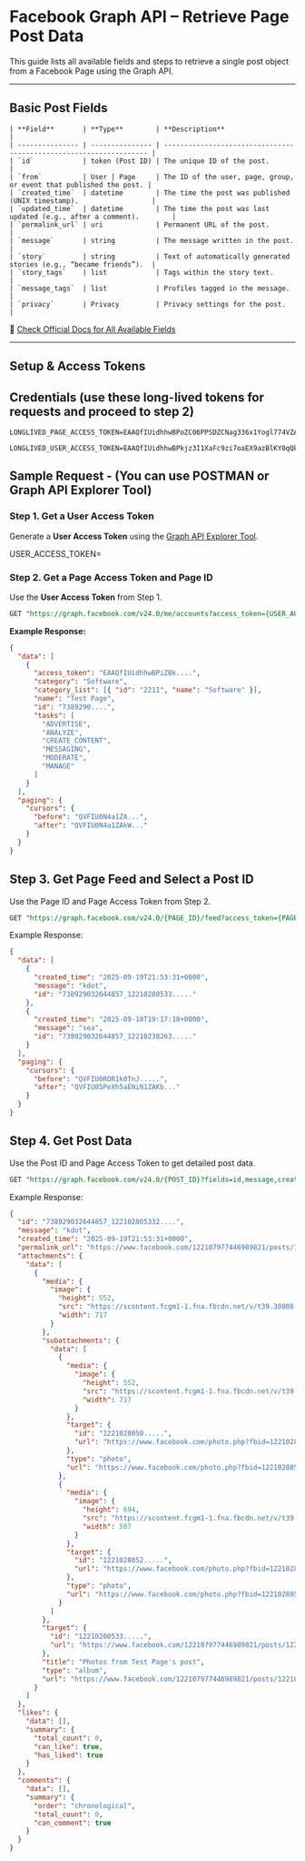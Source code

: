 # Facebook Graph API – Retrieve Page Post Data

This guide lists all available fields and steps to retrieve a single post object from a Facebook Page using the Graph API.

---

## Basic Post Fields

```
| **Field**       | **Type**        | **Description**                                                    |
| --------------- | --------------- | ------------------------------------------------------------------ |
| `id`            | token (Post ID) | The unique ID of the post.                                         |
| `from`          | User | Page     | The ID of the user, page, group, or event that published the post. |
| `created_time`  | datetime        | The time the post was published (UNIX timestamp).                  |
| `updated_time`  | datetime        | The time the post was last updated (e.g., after a comment).        |
| `permalink_url` | uri             | Permanent URL of the post.                                         |
| `message`       | string          | The message written in the post.                                   |
| `story`         | string          | Text of automatically generated stories (e.g., “became friends”).  |
| `story_tags`    | list            | Tags within the story text.                                        |
| `message_tags`  | list            | Profiles tagged in the message.                                    |
| `privacy`       | Privacy         | Privacy settings for the post.                                     |

```

🔗 [Check Official Docs for All Available Fields](https://developers.facebook.com/docs/graph-api/reference/page-post/)

---

## Setup & Access Tokens

## Credentials (use these long-lived tokens for requests and proceed to step 2)

```
LONGLIVED_PAGE_ACCESS_TOKEN=EAAQfIUidhhwBPoZC06PPSDZCNag336x1Yogl774VZAZAo8alQxX0PBjryBKhc7ViLRVVI6AIIpoKWeWvi27Htl7ZC16seoSHuDZAsFiCci0BRicQ59WGx9uRRqa0mqItQZADolnIBfMiQp7iEgrYtB01Mui7MpGcuHff3CpWwIwpc4drRbN4T6tUhuotZCE6EzKdZCTeY36Dc

LONGLIVED_USER_ACCESS_TOKEN=EAAQfIUidhhwBPkjz3I1XaFc9zi7oaEX9azBlKY0qQk4AnsbLZCaj57QjFdU7yKTC9fSZC0aMBRZCK7q5dykl7ng96AZA3DdUiy2KCJMQjlRpkJFZA0ZAl2yYPU2s7D03L76VZAblRkfO39EsZA6PbfnZCD7dD4gL8ZCrda3961D5ZByT8kFBNsV0Ado2vbtcK9ilKN3
```

## Sample Request - (You can use POSTMAN or Graph API Explorer Tool)

### Step 1. Get a User Access Token

Generate a **User Access Token** using the [Graph API Explorer Tool](https://developers.facebook.com/tools/explorer).

USER_ACCESS_TOKEN=

### Step 2. Get a Page Access Token and Page ID

Use the **User Access Token** from Step 1.

```sql
GET "https://graph.facebook.com/v24.0/me/accounts?access_token={USER_ACCESS_TOKEN}"
```

**Example Response:**

```json
{
  "data": [
    {
      "access_token": "EAAQfIUidhhwBPiZBk....",
      "category": "Software",
      "category_list": [{ "id": "2211", "name": "Software" }],
      "name": "Test Page",
      "id": "7389290....",
      "tasks": [
        "ADVERTISE",
        "ANALYZE",
        "CREATE_CONTENT",
        "MESSAGING",
        "MODERATE",
        "MANAGE"
      ]
    }
  ],
  "paging": {
    "cursors": {
      "before": "QVFIU0N4a1ZA...",
      "after": "QVFIU0N4a1ZAkW..."
    }
  }
}
```

## Step 3. Get Page Feed and Select a Post ID

Use the Page ID and Page Access Token from Step 2.

```sql
GET "https://graph.facebook.com/v24.0/{PAGE_ID}/feed?access_token={PAGE_ACCESS_TOKEN}"
```

Example Response:

```json
{
  "data": [
    {
      "created_time": "2025-09-19T21:53:31+0000",
      "message": "kdot",
      "id": "738929032644857_12210280533....."
    },
    {
      "created_time": "2025-09-18T19:17:18+0000",
      "message": "sea",
      "id": "738929032644857_12210238263....."
    }
  ],
  "paging": {
    "cursors": {
      "before": "QVFIU0ROR1k0TnJ.....",
      "after": "QVFIU05PeXh5aENiN1ZAKb..."
    }
  }
}
```

## Step 4. Get Post Data

Use the Post ID and Page Access Token to get detailed post data.

```sql
GET "https://graph.facebook.com/v24.0/{POST_ID}?fields=id,message,created_time,permalink_url,attachments,likes.summary(true),comments.summary(true),shares&access_token={PAGE_ACCESS_TOKEN}"
```

Example Response:

```json
{
  "id": "738929032644857_122102805332....",
  "message": "kdot",
  "created_time": "2025-09-19T21:53:31+0000",
  "permalink_url": "https://www.facebook.com/122107977446989821/posts/122102805.....",
  "attachments": {
    "data": [
      {
        "media": {
          "image": {
            "height": 552,
            "src": "https://scontent.fcgm1-1.fna.fbcdn.net/v/t39.30808-6/55.846_1221028....._6636302388....._n.jpg",
            "width": 717
          }
        },
        "subattachments": {
          "data": [
            {
              "media": {
                "image": {
                  "height": 552,
                  "src": "https://scontent.fcgm1-1.fna.fbcdn.net/v/t39.30808-6/550012846_122102805...._66363023882......_n.jpg",
                  "width": 717
                }
              },
              "target": {
                "id": "1221028050.....",
                "url": "https://www.facebook.com/photo.php?fbid=122102805020.....&set=a.1221017190089....&type=3"
              },
              "type": "photo",
              "url": "https://www.facebook.com/photo.php?fbid=122102805.....&set=a.122101719008.....&type=3"
            },
            {
              "media": {
                "image": {
                  "height": 694,
                  "src": "https://scontent.fcgm1-1.fna.fbcdn.net/v/t39.30808-6/549523301_1221028052.....1_3005173....._n.jpg",
                  "width": 507
                }
              },
              "target": {
                "id": "1221028052.....",
                "url": "https://www.facebook.com/photo.php?fbid=12210280520....&set=a.1221017190089....&type=3"
              },
              "type": "photo",
              "url": "https://www.facebook.com/photo.php?fbid=1221028052....&set=a.1221017....&type=3"
            }
          ]
        },
        "target": {
          "id": "12210280533.....",
          "url": "https://www.facebook.com/122107977446989821/posts/1221028....."
        },
        "title": "Photos from Test Page's post",
        "type": "album",
        "url": "https://www.facebook.com/122107977446989821/posts/12210280533...."
      }
    ]
  },
  "likes": {
    "data": [],
    "summary": {
      "total_count": 0,
      "can_like": true,
      "has_liked": true
    }
  },
  "comments": {
    "data": [],
    "summary": {
      "order": "chronological",
      "total_count": 0,
      "can_comment": true
    }
  }
}
```
